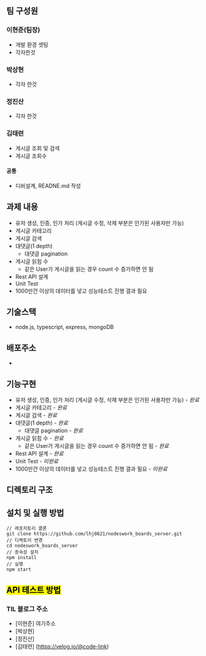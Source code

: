 ## **팀 구성원**

### 이현준(팀장)

- 개발 환경 셋팅
- 각자한것

### 박상현

- 각자 한것

### 정진산

- 각자 한것

### 김태련

- 게시글 조회 및 검색
- 게시글 조회수

#### 공통

- 디비설계, READNE.md 작성

## **과제 내용**

- 유저 생성, 인증, 인가 처리 (게시글 수정, 삭제 부분은 인가된 사용자만 가능)
- 게시글 카테고리
- 게시글 검색
- 대댓글(1 depth)
  - 대댓글 pagination
- 게시글 읽힘 수
  - 같은 User가 게시글을 읽는 경우 count 수 증가하면 안 됨
- Rest API 설계
- Unit Test
- 1000만건 이상의 데이터를 넣고 성능테스트 진행 결과 필요

## **기술스택**

- node.js, typescript, express, mongoDB

## **배포주소**

-

## **기능구현**

- 유저 생성, 인증, 인가 처리 (게시글 수정, 삭제 부분은 인가된 사용자만 가능) - _완료_
- 게시글 카테고리 - _완료_
- 게시글 검색 - _완료_
- 대댓글(1 depth) - _완료_
  - 대댓글 pagination - _완료_
- 게시글 읽힘 수 - _완료_
  - 같은 User가 게시글을 읽는 경우 count 수 증가하면 안 됨 - _완료_
- Rest API 설계 - _완료_
- Unit Test - _미완료_
- 1000만건 이상의 데이터를 넣고 성능테스트 진행 결과 필요 - _미완료_

## **디렉토리 구조**

## **설치 및 실행 방법**

```
// 레포지토리 클론
git clone https://github.com/lhj0621/nodeswork_boards_server.git
// 디렉토리 변경
cd nodeswork_boards_server
// 종속성 설치
npm install
// 실행
npm start
```

## <mark>API 테스트 방법

### **TIL 블로그 주소**

- [이현준] 여기주소
- [박상현]
- [정진산]
- [김태련] (https://velog.io/@code-link)
